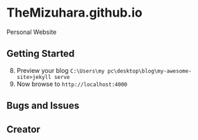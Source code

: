 # TheMizuhara.github.io
Personal Website

## Getting Started

8. Preview your blog `C:\Users\my pc\desktop\blog\my-awesome-site>jekyll serve`
9. Now browse to `http://localhost:4000`

## Bugs and Issues


## Creator

